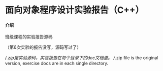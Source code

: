 # 面向对象程序设计实验报告（C++）

#### 介绍
班级课程的实验报告源码

（第6次实验的报告没写，源码写过了）

/*.zip是实验源码，实验报告在每个目录下的doc文档里。
/*.zip file is the original version, exercise docs are in each single directory.